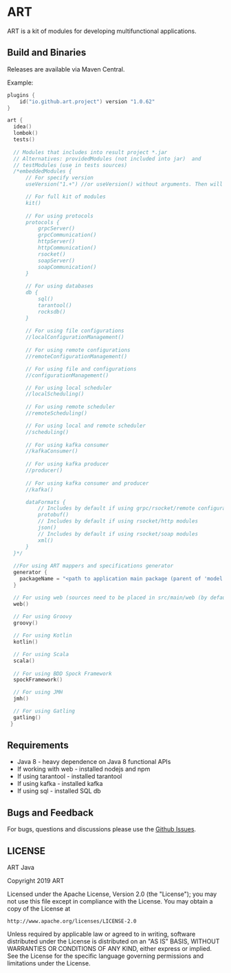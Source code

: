 # ART

ART is a kit of modules for developing multifunctional applications.


## Build and Binaries
Releases are available via Maven Central.

Example:

```kotlin
plugins {
    id("io.github.art.project") version "1.0.62"
}

art {
  idea()
  lombok()
  tests()
  
  // Modules that includes into result project *.jar 
  // Alternatives: providedModules (not included into jar)  and 
  // testModules (use in tests sources)
  /*embeddedModules {
      // For specify version
      useVersion("1.+") //or useVersion() without arguments. Then will be used "1.+" version as default

      // For full kit of modules 
      kit()    
    
      // For using protocols
      protocols {
          grpcServer()
          grpcCommunication()
          httpServer()
          httpCommunication()
          rsocket()
          soapServer()
          soapCommunication()
      }
      
      // For using databases
      db {
          sql()
          tarantool()
          rocksdb()
      }   
      
      // For using file configurations
      //localConfigurationManagement()
      
      // For using remote configurations    
      //remoteConfigurationManagement()

      // For using file and configurations    
      //configurationManagement()

      // For using local scheduler
      //localScheduling()
      
      // For using remote scheduler
      //remoteScheduling()

      // For using local and remote scheduler
      //scheduling()
      
      // For using kafka consumer
      //kafkaConsumer()            
      
      // For using kafka producer
      //producer()            
      
      // For using kafka consumer and producer
      //kafka()            

      dataFormats {
          // Includes by default if using grpc/rsocket/remote configuration modules
          protobuf()
          // Includes by default if using rsocket/http modules
          json()
          // Includes by default if using rsocket/soap modules
          xml()
      }            
  }*/  
    
  //For using ART mappers and specifications generator
  generator {
    packageName = "<path to application main package (parent of 'model' and/or 'service' packages)>"
  }

  // For using web (sources need to be placed in src/main/web (by default) 
  web()
  
  // For using Groovy 
  groovy()

  // For using Kotlin 
  kotlin()

  // For using Scala 
  scala()
  
  // For using BDD Spock Framework  
  spockFramework()

  // For using JMH  
  jmh()

  // For using Gatling  
  gatling()
 }
```
## Requirements

- Java 8 - heavy dependence on Java 8 functional APIs
- If working with web - installed nodejs and npm
- If using tarantool - installed tarantool
- If using kafka - installed kafka
- If using sql - installed SQL db

## Bugs and Feedback

For bugs, questions and discussions please use the [Github Issues](https://github.com/art-community/art/issues).

## LICENSE

ART Java

Copyright 2019 ART

Licensed under the Apache License, Version 2.0 (the "License");
you may not use this file except in compliance with the License.
You may obtain a copy of the License at

    http://www.apache.org/licenses/LICENSE-2.0

Unless required by applicable law or agreed to in writing, software
distributed under the License is distributed on an "AS IS" BASIS,
WITHOUT WARRANTIES OR CONDITIONS OF ANY KIND, either express or implied.
See the License for the specific language governing permissions and
limitations under the License.
